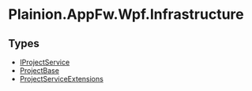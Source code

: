 
# Plainion.AppFw.Wpf.Infrastructure


## Types

* [IProjectService](IProjectService.md)
* [ProjectBase](ProjectBase.md)
* [ProjectServiceExtensions](ProjectServiceExtensions.md)
